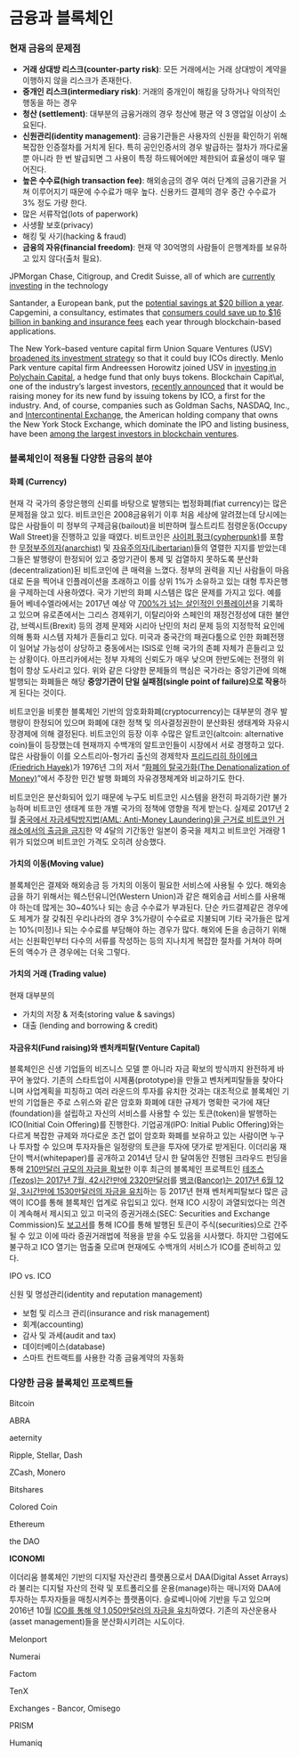 # 금융과 블록체인

### 현재 금융의 문제점

* **거래 상대방 리스크\(counter-party risk\)**: 모든 거래에서는 거래 상대방이 계약을 이행하지 않을 리스크가 존재한다.
* **중개인 리스크\(intermediary risk\)**: 거래의 중개인이 해킹을 당하거나 악의적인 행동을 하는 경우
* **청산 \(settlement\)**: 대부분의 금융거래의 경우 청산에 평균 약 3 영업일 이상이 소요된다.
* **신원관리\(identity management\)**: 금융기관들은 사용자의 신원을 확인하기 위해 복잡한 인증절차를 거치게 된다. 특히 공인인증서의 경우 발급하는 절차가 까다로울 뿐 아니라 한 번 발급되면 그 사용이 특정 하드웨어에만 제한되어 효율성이 매우 떨어진다.
* **높은 수수료\(high transaction fee\)**: 해외송금의 경우 여러 단계의 금융기관을 거쳐 이루어지기 때문에 수수료가 매우 높다. 신용카드 결제의 경우 중간 수수료가 3% 정도 가량 한다. 
* 많은 서류작업\(lots of paperwork\)
* 사생활 보호\(privacy\)
* 해킹 및 사기\(hacking & fraud\)
* **금융의 자유\(financial freedom\)**: 현재 약 30억명의 사람들이 은행계좌를 보유하고 있지 않다\(출처 필요\). 

JPMorgan Chase, Citigroup, and Credit Suisse, all of which are [currently investing](http://www.reuters.com/article/us-axoni-blockchain-idUSKBN149073) in the technology

Santander, a European bank, put the [potential savings at $20 billion a year](http://www.coindesk.com/santander-blockchain-tech-can-save-banks-20-billion-a-year/). Capgemini, a consultancy, estimates that [consumers could save up to $16 billion in banking and insurance fees](https://www.capgemini.com/news/consumers-set-to-save-up-to-sixteen-billion-dollars-on-banking-and-insurance-fees-thanks-to) each year through blockchain-based applications.

The New York–based venture capital firm Union Square Ventures \(USV\) [broadened its investment strategy](https://www.coinbase.com/legal/securities-law-framework.pdf) so that it could buy ICOs directly. Menlo Park venture capital firm Andreessen Horowitz joined USV in [investing in Polychain Capital](http://www.forbes.com/sites/laurashin/2016/12/09/andreessen-horowitz-and-union-square-ventures-invest-10-million-in-new-digital-assets-hedge-fund/#46edeb6a72cd), a hedge fund that only buys tokens. Blockchain Capit\al, one of the industry’s largest investors, [recently announced](http://finteknews.com/blockchain-capital-initial-coin-offering/) that it would be raising money for its new fund by issuing tokens by ICO, a first for the industry. And, of course, companies such as Goldman Sachs, NASDAQ, Inc., and [Intercontinental Exchange](https://en.wikipedia.org/wiki/Intercontinental_Exchange), the American holding company that owns the New York Stock Exchange, which dominate the IPO and listing business, have been [among the largest investors in blockchain ventures](http://money.cnn.com/2015/11/02/technology/bitcoin-1-billion-invested/).

### 블록체인이 적용될 다양한 금융의 분야

#### **화폐 \(Currency\)**

현재 각 국가의 중앙은행의 신뢰를 바탕으로 발행되는 법정화폐\(fiat currency\)는 많은 문제점을 앉고 있다. 비트코인은 2008금융위기 이후 처음 세상에 알려졌는데 당시에는 많은 사람들이 미 정부의 구제금융\(bailout\)을 비판하며 월스트리트 점령운동\(Occupy Wall Street\)을 진행하고 있을 때였다. 비트코인은 [사이퍼 펑크\(cypherpunk\)](https://en.wikipedia.org/wiki/Cypherpunk)를 포함한 [무정부주의자\(anarchist\)](https://ko.wikipedia.org/wiki/아나키즘) 및 [자유주의자\(Libertarian\)](https://ko.wikipedia.org/wiki/자유지상주의)들의 열렬한 지지를 받았는데 그들은 발행량이 한정되어 있고 중앙기관이 통제 및 검열하지 못하도록 분산화\(decentralization\)된 비트코인에 큰 매력을 느꼈다. 정부의 권력을 지닌 사람들이 마음대로 돈을 찍어내 인플레이션을 초래하고 이를 상위 1%가 소유하고 있는 대형 투자은행을 구제하는데 사용하였다. 국가 기반의 화폐 시스템은 많은 문제를 가지고 있다. 예를 들어 베네수엘라에서는 2017년 예상 약 [700%가 넘는 살인적인 인플레이션](http://premium.mk.co.kr/view.php?no=19409)을 기록하고 있으며 유로존에서는 그리스 경제위기, 이탈리아와 스페인의 재정건정성에 대한 불안감, 브렉시트\(Brexit\) 등의 경제 문제와 시리아 난민의 처리 문제 등의 지정학적 요인에 의해 통화 시스템 자체가 흔들리고 있다. 미국과 중국간의 패권다툼으로 인한 화폐전쟁이 일어날 가능성이 상당하고 중동에서는 ISIS로 인해 국가의 존폐 자체가 흔들리고 있는 상황이다. 아프리카에서는 정부 자체의 신뢰도가 매우 낮으며 한반도에는 전쟁의 위험이 항상 도사리고 있다. 위와 같은 다양한 문제들의 핵심은 국가라는 중앙기관에 의해 발행되는 화폐들은 해당 **중앙기관이 단일 실패점\(single point of failure\)으로 작용**하게 된다는 것이다.

비트코인을 비롯한 블록체인 기반의 암호화화폐\(cryptocurrency\)는 대부분의 경우 발행량이 한정되어 있으며 화폐에 대한 정책 및 의사결정권한이 분산화된 생태계와 자유시장경제에 의해 결정된다. 비트코인의 등장 이후 수많은 알트코인\(altcoin: alternative coin\)들이 등장했는데 현재까지 수백개의 알트코인들이 시장에서 서로 경쟁하고 있다. 많은 사람들이 이를 오스트리아-헝가리 출신의 경제학자 [프리드리히 하이에크\(Friedrich Hayek\)](https://en.wikipedia.org/wiki/Friedrich_Hayek#Investment_and_choice)가 1976년 그의 저서 “[화폐의 탈국가화\(The Denationalization of Money\)](https://en.wikipedia.org/wiki/The_Denationalization_of_Money)”에서 주장한 민간 발행 화폐의 자유경쟁체계와 비교하기도 한다.

비트코인은 분산화되어 있기 때문에 누구도 비트코인 시스템을 완전히 파괴하기란 불가능하며 비트코인 생태계 또한 개별 국가의 정책에 영향을 적게 받는다. 실제로 2017년 2월 [중국에서 자금세탁방지법\(AML: Anti-Money Laundering\)을 근거로 비트코인 거래소에서의 출금을 금지](https://www.coindesk.com/two-chinas-biggest-exchanges-stop-bitcoin-withdrawals/)한 약 4달의 기간동안 일본이 중국을 제치고 비트코인 거래량 1위가 되었으며 비트코인 가격도 오히려 상승했다.

#### 가치의 이동\(Moving value\)

블록체인은 결제와 해외송금 등 가치의 이동이 필요한 서비스에 사용될 수 있다. 해외송금을 하기 위해서는 웨스턴유니언\(Western Union\)과 같은 해외송급 서비스를 사용해야 하는데 많게는 30~40%나 되는 송금 수수료가 부과된다. 단순 카드결제같은 경우에도 체계가 잘 갖춰진 우리나라의 경우 3%가량이 수수료로 지불되며 기타 국가들은 많게는 10%\(미정\)나 되는 수수료를 부담해야 하는 경우가 많다. 해외에 돈을 송금하기 위해서는 신원확인부터 다수의 서류를 작성하는 등의 지나치게 복잡한 절차를 거쳐야 하며 돈의 액수가 큰 경우에는 더욱 그렇다.

#### **가치의 거래 \(Trading value\)**

현재 대부분의

* 가치의 저장 & 저축\(storing value & savings\)
* 대출 \(lending and borrowing & credit\)

#### 자금유치\(Fund raising\)와 벤처캐피탈\(Venture Capital\)

블록체인은 신생 기업들의 비즈니스 모델 뿐 아니라 자금 확보의 방식까지 완전하게 바꾸어 놓았다. 기존의 스타트업이 시제품\(prototype\)을 만들고 벤처케피탈들을 찾아다니며 사업계획을 피칭하고 여러 라운드의 투자를 유치한 것과는 대조적으로 블록체인 기반의 기업들은 주로 스위스와 같은 암호화 화폐에 대한 규제가 명확한 국가에 재단\(foundation\)을 설립하고 자신의 서비스를 사용할 수 있는 토큰\(token\)을 발행하는 ICO\(Initial Coin Offering\)를 진행한다. 기업공개\(IPO: Initial Public Offering\)와는 다르게 복잡한 규제와 까다로운 조건 없이 암호화 화폐를 보유하고 있는 사람이면 누구나 투자할 수 있으며 투자자들은 일정량의 토큰을 투자에 댓가로 받게된다. 이더리움 재단이 백서\(whitepaper\)를 공개하고 2014년 당시 한 달여동안 진행된 크라우드 펀딩을 통해 [210만달러 규모의 자금을 확보](http://insidebitcoins.com/news/ethereum-self-crowdfunded-21-million-in-less-than-a-month-what-is-it-and-why-should-we-care/23838)한 이후 최근의 블록체인 프로젝트인 [테조스\(Tezos\)는 2017년 7월, 42시간만에 2320만달러](https://cointelegraph.com/news/tezos-232-mln-ico-sparks-fresh-fears-for-ethereum-sell-off)를 [뱅코\(Bancor\)는 2017년 6월 12일, 3시간만에 1530만달러의 자금을 유치](https://qz.com/1004892/the-bancor-ico-just-raised-153-million-on-ethereum-in-three-hours/)하는 등 2017년 현재 벤처케피탈보다 많은 금액이 ICO를 통해 블록체인 업계로 유입되고 있다. 현재 ICO 시장이 과열되었다는 의견이 계속해서 제시되고 있고 미국의 증권거래소\(SEC: Securities and Exchange Commission\)도 [보고서](https://www.sec.gov/news/press-release/2017-131)를 통해 ICO를 통해 발행된 토큰이 주식\(securities\)으로 간주될 수 있고 이에 따라 증권거래법에 적용을 받을 수도 있음을 시사했다. 하지만 그럼에도 불구하고 ICO 열기는 멈출줄 모르며 현재에도 수백개의 서비스가 ICO를 준비하고 있다.

IPO vs. ICO

신원 및 명성관리\(identity and reputation management\)

* 보험 및 리스크 관리\(insurance and risk management\)
* 회계\(accounting\)
* 감사 및 과세\(audit and tax\)
* 데이터베이스\(database\)
* 스마트 컨트랙트를 사용한 각종 금융계약의 자동화

### 다양한 금융 블록체인 프로젝트들

Bitcoin

ABRA

aeternity

Ripple, Stellar, Dash

ZCash, Monero

Bitshares

Colored Coin

Ethereum

the DAO

**ICONOMI**

이더리움 블록체인 기반의 디지털 자산관리 플랫폼으로서 DAA\(Digital Asset Arrays\)라 불리는 디지털 자산의 전략 및 포트폴리오를 운용\(manage\)하는 매니저와 DAA에 투자하는 투자자들을 매칭시켜주는 플랫폼이다. 슬로베니아에 기반을 두고 있으며 2016년 10월 [ICO를 통해 약 1,050만달러의 자금을 유치](https://www.cryptocoinsnews.com/ethereum-based-iconomi-raises-10-5-million-ico/)하였다. 기존의 자산운용사\(asset management\)들을 분산화시키려는 시도이다.

Melonport

Numerai

Factom

TenX

Exchanges - Bancor, Omisego

PRISM

Humaniq

